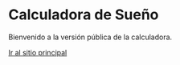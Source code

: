 # Calculadora de Sueño

Bienvenido a la versión pública de la calculadora.

[Ir al sitio principal](https://calculadoraciclosdesueno.com)